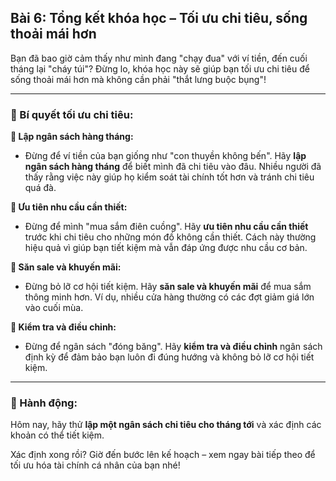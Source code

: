 ## Bài 6: Tổng kết khóa học – Tối ưu chi tiêu, sống thoải mái hơn

Bạn đã bao giờ cảm thấy như mình đang "chạy đua" với ví tiền, đến cuối tháng lại "cháy túi"? Đừng lo, khóa học này sẽ giúp bạn tối ưu chi tiêu để sống thoải mái hơn mà không cần phải "thắt lưng buộc bụng"!

---

### 📌 Bí quyết tối ưu chi tiêu:

**🔹 Lập ngân sách hàng tháng:**
- Đừng để ví tiền của bạn giống như "con thuyền không bến". Hãy **lập ngân sách hàng tháng** để biết mình đã chi tiêu vào đâu. Nhiều người đã thấy rằng việc này giúp họ kiểm soát tài chính tốt hơn và tránh chi tiêu quá đà.

**🔹 Ưu tiên nhu cầu cần thiết:**
- Đừng để mình "mua sắm điên cuồng". Hãy **ưu tiên nhu cầu cần thiết** trước khi chi tiêu cho những món đồ không cần thiết. Cách này thường hiệu quả vì giúp bạn tiết kiệm mà vẫn đáp ứng được nhu cầu cơ bản.

**🔹 Săn sale và khuyến mãi:**
- Đừng bỏ lỡ cơ hội tiết kiệm. Hãy **săn sale và khuyến mãi** để mua sắm thông minh hơn. Ví dụ, nhiều cửa hàng thường có các đợt giảm giá lớn vào cuối mùa.

**🔹 Kiểm tra và điều chỉnh:**
- Đừng để ngân sách "đóng băng". Hãy **kiểm tra và điều chỉnh** ngân sách định kỳ để đảm bảo bạn luôn đi đúng hướng và không bỏ lỡ cơ hội tiết kiệm.

---

### 🚀 Hành động:

Hôm nay, hãy thử **lập một ngân sách chi tiêu cho tháng tới** và xác định các khoản có thể tiết kiệm.

Xác định xong rồi? Giờ đến bước lên kế hoạch – xem ngay bài tiếp theo để tối ưu hóa tài chính cá nhân của bạn nhé!